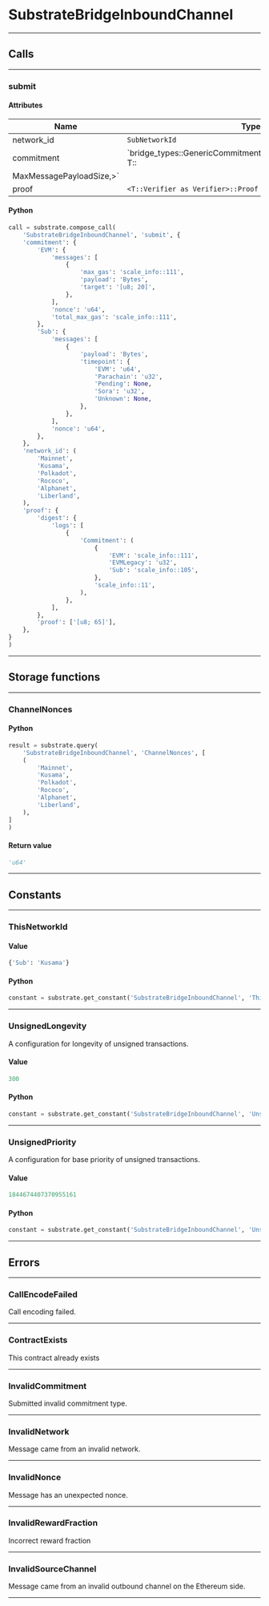 
# SubstrateBridgeInboundChannel

---------
## Calls

---------
### submit
#### Attributes
| Name | Type |
| -------- | -------- | 
| network_id | `SubNetworkId` | 
| commitment | `bridge_types::GenericCommitment<T::MaxMessagesPerCommit, T::
MaxMessagePayloadSize,>` | 
| proof | `<T::Verifier as Verifier>::Proof` | 

#### Python
```python
call = substrate.compose_call(
    'SubstrateBridgeInboundChannel', 'submit', {
    'commitment': {
        'EVM': {
            'messages': [
                {
                    'max_gas': 'scale_info::111',
                    'payload': 'Bytes',
                    'target': '[u8; 20]',
                },
            ],
            'nonce': 'u64',
            'total_max_gas': 'scale_info::111',
        },
        'Sub': {
            'messages': [
                {
                    'payload': 'Bytes',
                    'timepoint': {
                        'EVM': 'u64',
                        'Parachain': 'u32',
                        'Pending': None,
                        'Sora': 'u32',
                        'Unknown': None,
                    },
                },
            ],
            'nonce': 'u64',
        },
    },
    'network_id': (
        'Mainnet',
        'Kusama',
        'Polkadot',
        'Rococo',
        'Alphanet',
        'Liberland',
    ),
    'proof': {
        'digest': {
            'logs': [
                {
                    'Commitment': (
                        {
                            'EVM': 'scale_info::111',
                            'EVMLegacy': 'u32',
                            'Sub': 'scale_info::105',
                        },
                        'scale_info::11',
                    ),
                },
            ],
        },
        'proof': ['[u8; 65]'],
    },
}
)
```

---------
## Storage functions

---------
### ChannelNonces

#### Python
```python
result = substrate.query(
    'SubstrateBridgeInboundChannel', 'ChannelNonces', [
    (
        'Mainnet',
        'Kusama',
        'Polkadot',
        'Rococo',
        'Alphanet',
        'Liberland',
    ),
]
)
```

#### Return value
```python
'u64'
```
---------
## Constants

---------
### ThisNetworkId
#### Value
```python
{'Sub': 'Kusama'}
```
#### Python
```python
constant = substrate.get_constant('SubstrateBridgeInboundChannel', 'ThisNetworkId')
```
---------
### UnsignedLongevity
 A configuration for longevity of unsigned transactions.
#### Value
```python
300
```
#### Python
```python
constant = substrate.get_constant('SubstrateBridgeInboundChannel', 'UnsignedLongevity')
```
---------
### UnsignedPriority
 A configuration for base priority of unsigned transactions.
#### Value
```python
1844674407370955161
```
#### Python
```python
constant = substrate.get_constant('SubstrateBridgeInboundChannel', 'UnsignedPriority')
```
---------
## Errors

---------
### CallEncodeFailed
Call encoding failed.

---------
### ContractExists
This contract already exists

---------
### InvalidCommitment
Submitted invalid commitment type.

---------
### InvalidNetwork
Message came from an invalid network.

---------
### InvalidNonce
Message has an unexpected nonce.

---------
### InvalidRewardFraction
Incorrect reward fraction

---------
### InvalidSourceChannel
Message came from an invalid outbound channel on the Ethereum side.

---------